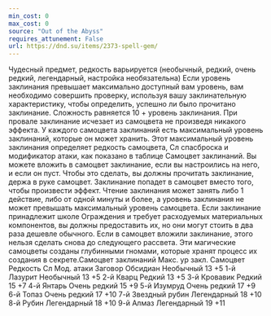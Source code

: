 ```yaml
---
min_cost: 0
max_cost: 0
source: "Out of the Abyss"
requires_attunement: False
url: https://dnd.su/items/2373-spell-gem/
---
```


Чудесный предмет, редкость варьируется (необычный, редкий, очень редкий, легендарный, настройка необязательна)
Если уровень заклинания превышает максимально доступный вам уровень, вам необходимо совершить проверку, используя вашу заклинательную характеристику, чтобы определить, успешно ли было прочитано заклинание. Сложность равняется 10 + уровень заклинания. При провале заклинание исчезает из самоцвета не произведя никакого эффекта.
У каждого самоцвета заклинаний есть максимальный уровень заклинаний, которые он может хранить. Этот максимальный уровень заклинания определяет редкость самоцвета, Сл спасброска и модификатор атаки, как показано в таблице Самоцвет заклинаний.
Вы можете вложить в самоцвет заклинание, если вы настроились на него, и если он пуст. Чтобы это сделать, вы должны прочитать заклинание, держа в руке самоцвет. Заклинание попадет в самоцвет вместо того, чтобы произвести эффект. Чтение заклинания может занять либо 1 действие, либо от одной минуты и более, а уровень заклинания не может превышать максимальный уровень самоцвета. Если заклинание принадлежит школе Ограждения и требует расходуемых материальных компонентов, вы должны предоставить их, но они могут стоить в два раза дешевле обычного.
Если в самоцвет вложили заклинание, этого нельзя сделать снова до следующего рассвета. Эти магические самоцветы созданы глубинными гномами, которые хранят процесс их создания в секрете.Самоцвет заклинаний
Макс. ур закл.
Самоцвет
Редкость
Сл
Мод. атаки
Заговор
Обсидиан
Необычный
13
+5
1-й
Лазурит
Необычный
13
+5
2-й
Кварц
Редкий
13
+5
3-й
Кровавик
Редкий
15
+7
4-й
Янтарь
Очень редкий
15
+9
5-й
Изумруд
Очень редкий
17
+9
6-й
Топаз
Очень редкий
17
+10
7-й
Звездный рубин
Легендарный
18
+10
8-й
Рубин
Легендарный
18
+10
9-й
Алмаз
Легендарный
19
+11